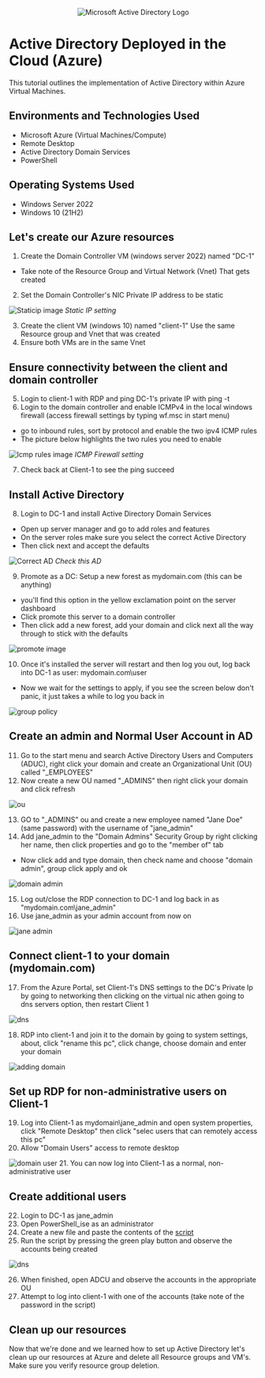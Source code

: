 <p align="center">
<img src="https://i.imgur.com/pU5A58S.png" alt="Microsoft Active Directory Logo"/>
</p>

# Active Directory Deployed in the Cloud (Azure)
This tutorial outlines the implementation of Active Directory within Azure Virtual Machines.


## Environments and Technologies Used

- Microsoft Azure (Virtual Machines/Compute)
- Remote Desktop
- Active Directory Domain Services
- PowerShell

## Operating Systems Used 

- Windows Server 2022
- Windows 10 (21H2)

## Let's create our Azure resources

1. Create the Domain Controller VM (windows server 2022) named "DC-1"
  - Take note of the Resource Group and Virtual Network (Vnet) That gets created
2. Set the Domain Controller's NIC Private IP address to be static

![Staticip image](./staticip.png)
*Static IP setting*

3. Create the client VM (windows 10) named "client-1" Use the same Resource group and Vnet that was created
4. Ensure both VMs are in the same Vnet

## Ensure connectivity between the client and domain controller

5. Login to client-1 with RDP and ping DC-1's private IP with ping -t 
6. Login to the domain controller and enable ICMPv4 in the local windows firewall (access firewall settings by typing wf.msc in start menu)
 - go to inbound rules, sort by protocol and enable the two ipv4 ICMP rules
 - The picture below highlights the two rules you need to enable

![Icmp rules image](./icmp-rules.png)
*ICMP Firewall setting*


7. Check back at Client-1 to see the ping succeed

## Install Active Directory

8. Login to DC-1 and install Active Directory Domain Services
  - Open up server manager and go to add roles and features
  - On the server roles make sure you select the correct Active Directory
  - Then click next and accept the defaults

![Correct AD](./ad.png)
*Check this AD*

9. Promote as a DC: Setup a new forest as mydomain.com (this can be anything)
  - you'll find this option in the yellow exclamation point on the server dashboard
  - Click promote this server to a domain controller
  - Then click add a new forest, add your domain and click next all the way through to stick with the defaults

![promote image](./promote.png)

10. Once it's installed the server will restart and then log you out, log back into DC-1 as user: mydomain.com\user
  - Now we wait for the settings to apply, if you see the screen below don't panic, it just takes a while to log you back in

![group policy](./group-policy.png)

## Create an admin and Normal User Account in AD

11. Go to the start menu and search Active Directory Users and Computers (ADUC), right click your domain and create an Organizational Unit (OU) called "\_EMPLOYEES"
12. Now create a new OU named "\_ADMINS" then right click your domain and click refresh

![ou](./ou.png)

13. GO to "\_ADMINS" ou and create a new employee named "Jane Doe" (same password) with the username of "jane_admin"
14. Add jane_admin to the "Domain Admins" Security Group by right clicking her name, then click properties and go to the "member of" tab
  - Now click add and type domain, then check name and choose "domain admin", group click apply and ok

![domain admin](./domain-admin.png)

15. Log out/close the RDP connection to DC-1 and log back in as "mydomain.com\jane_admin"
16. Use jane_admin as your admin account from now on

![jane admin](./jane-admin.png)

## Connect client-1 to your domain (mydomain.com)

17. From the Azure Portal, set Client-1's DNS settings to the DC's Private Ip by going to networking then clicking on the virtual nic athen going to dns servers option, then restart Client 1

![dns](./dns.png)

18. RDP into client-1 and join it to the domain by going to system settings, about, click "rename this pc", click change, choose domain and enter your domain

![adding domain](./adding-domain.png)

## Set up RDP for non-administrative users on Client-1

19. Log into Client-1 as mydomain\jane_admin and open system properties, click "Remote Desktop" then click "selec users that can remotely access this pc"
20. Allow "Domain Users" access to remote desktop

![domain user](./domain-users.png)
21. You can now log into Client-1 as a normal, non-administrative user

## Create additional users 

22. Login to DC-1 as jane_admin
23. Open PowerShell_ise as an administrator 
24. Create a new file and paste the contents of the [script](./generate-names-create-users.ps1)
25. Run the script by pressing the green play button and observe the accounts being created

![dns](./script.png)

26. When finished, open ADCU and observe the accounts in the appropriate OU
27. Attempt to log into client-1 with one of the accounts (take note of the password in the script)

## Clean up our resources

Now that we're done and we learned how to set up Active Directory let's clean up our resources at Azure and delete all Resource groups and VM's. Make sure you verify resource group deletion. 

